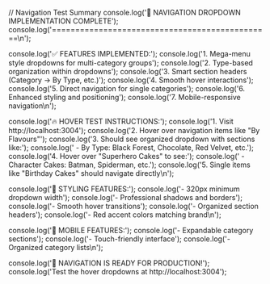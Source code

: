 // Navigation Test Summary
console.log('🎯 NAVIGATION DROPDOWN IMPLEMENTATION COMPLETE');
console.log('===============================================\n');

console.log('✅ FEATURES IMPLEMENTED:');
console.log('1. Mega-menu style dropdowns for multi-category groups');
console.log('2. Type-based organization within dropdowns');
console.log('3. Smart section headers (Category → By Type, etc.)');
console.log('4. Smooth hover interactions');
console.log('5. Direct navigation for single categories');
console.log('6. Enhanced styling and positioning');
console.log('7. Mobile-responsive navigation\n');

console.log('🔥 HOVER TEST INSTRUCTIONS:');
console.log('1. Visit http://localhost:3004');
console.log('2. Hover over navigation items like "By Flavours"');
console.log('3. Should see organized dropdown with sections like:');
console.log('   - By Type: Black Forest, Chocolate, Red Velvet, etc.');
console.log('4. Hover over "Superhero Cakes" to see:');
console.log('   - Character Cakes: Batman, Spiderman, etc.');
console.log('5. Single items like "Birthday Cakes" should navigate directly\n');

console.log('🎨 STYLING FEATURES:');
console.log('- 320px minimum dropdown width');
console.log('- Professional shadows and borders');
console.log('- Smooth hover transitions');
console.log('- Organized section headers');
console.log('- Red accent colors matching brand\n');

console.log('📱 MOBILE FEATURES:');
console.log('- Expandable category sections');
console.log('- Touch-friendly interface');
console.log('- Organized category lists\n');

console.log('🎯 NAVIGATION IS READY FOR PRODUCTION!');
console.log('Test the hover dropdowns at http://localhost:3004');
